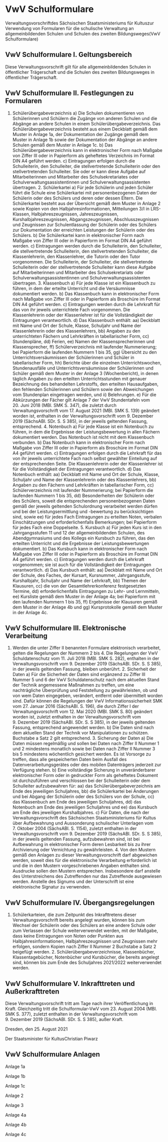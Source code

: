 # VwV Schulformulare

Verwaltungsvorschriftdes Sächsischen Staatsministeriums für Kultuszur Verwendung von Formularen für die schulische Verwaltung an allgemeinbildenden Schulen und Schulen des zweiten Bildungsweges(VwV Schulformulare)

## VwV Schulformulare I. Geltungsbereich

Diese Verwaltungsvorschrift gilt für alle allgemeinbildenden Schulen in öffentlicher Trägerschaft und die Schulen des zweiten Bildungsweges in öffentlicher Trägerschaft.


## VwV Schulformulare II. Festlegungen zu Formularen

1. Schülerübergabeverzeichnis a) Die Schulen dokumentieren von Schülerinnen und Schülern die Zugänge von anderen Schulen und die Abgänge an andere Schulen in einem Schülerübergabeverzeichnis. Das Schülerübergabeverzeichnis besteht aus einem Deckblatt gemäß dem Muster in Anlage 1a, der Dokumentation der Zugänge gemäß dem Muster in Anlage 1b sowie der Dokumentation der Abgänge an andere Schulen gemäß dem Muster in Anlage 1c. b) Das Schülerübergabeverzeichnis kann in elektronischer Form nach Maßgabe von Ziffer III oder in Papierform als geheftetes Verzeichnis im Format DIN A4 geführt werden. c) Eintragungen erfolgen durch die Schulleiterin, den Schulleiter, die stellvertretende Schulleiterin oder den stellvertretenden Schulleiter. Sie oder er kann diese Aufgabe auf Mitarbeiterinnen und Mitarbeiter des Schulsekretariates oder Schulverwaltungsassistentinnen und Schulverwaltungsassistenten übertragen. 2. Schülerkartei a) Für jede Schülerin und jeden Schüler führt die Schule eine Schülerkartei mit personenbezogenen Daten der Schülerin oder des Schülers und deren oder dessen Eltern. Die Schülerkartei besteht aus der Übersicht gemäß dem Muster in Anlage 2 sowie Kopien von den Halbjahresinformationen, Mitteilungen 3/I in LRS-Klassen, Halbjahreszeugnissen, Jahreszeugnissen, Kurshalbjahreszeugnissen, Abgangszeugnissen, Abschlusszeugnissen und Zeugnissen zur Schulentlassung der Schülerin oder des Schülers zur Dokumentation der erreichten Leistungen der Schülerin oder des Schülers. b) Die Schülerkartei kann in elektronischer Form nach Maßgabe von Ziffer III oder in Papierform im Format DIN A4 geführt werden. c) Eintragungen werden durch die Schulleiterin, den Schulleiter, die stellvertretende Schulleiterin, den stellvertretenden Schulleiter, die Klassenlehrerin, den Klassenlehrer, die Tutorin oder den Tutor vorgenommen. Die Schulleiterin, der Schulleiter, die stellvertretende Schulleiterin oder der stellvertretende Schulleiter kann diese Aufgabe auf Mitarbeiterinnen und Mitarbeiter des Schulsekretariats oder Schulverwaltungsassistentinnen und Schulverwaltungsassistenten übertragen. 3. Klassenbuch a) Für jede Klasse ist ein Klassenbuch zu führen, in dem der erteilte Unterricht und die Versäumnisse dokumentiert werden. b) Das Klassenbuch kann in elektronischer Form nach Maßgabe von Ziffer III oder in Papierform als Broschüre im Format DIN A4 geführt werden. c) Eintragungen werden durch die Lehrkraft für das von ihr jeweils unterrichtete Fach vorgenommen. Die Klassenlehrerin oder der Klassenlehrer ist für die Vollständigkeit der Eintragungen verantwortlich. d) Das Klassenbuch enthält:  aa) Deckblatt mit Name und Ort der Schule, Klasse, Schuljahr und Name der Klassenlehrerin oder des Klassenlehrers,  bb) Angaben zu den unterrichteten Fächern und Lehrkräften in tabellarischer Form,  cc) Stundenpläne,  dd) Ferien,  ee) Namen der Klassensprecherinnen und Klassensprecher,  ff) Schülerverzeichnis mit laufender Nummerierung; bei Papierform die laufenden Nummern 1 bis 35,  gg) Übersicht zu den Unterrichtsversäumnissen der Schülerinnen und Schüler in tabellarischer Form,  hh) Berichte über die einzelnen Unterrichtswochen, Stundenausfälle und Unterrichtsversäumnisse der Schülerinnen und Schüler gemäß dem Muster in der Anlage 3 (Wochenbericht), in denen täglich Angaben zu den erteilten Unterrichtsstunden mit genauer Bezeichnung des behandelten Lehrstoffs, den erteilten Hausaufgaben, den fehlenden Schülerinnen und Schülern sowie den Abweichungen vom Stundenplan eingetragen werden, und  ii) Belehrungen. e) Für die Abkürzungen der Fächer gilt Anlage 7 der VwV Stundentafeln vom 20. Juni 2018 (MBl. SMK S. 347), die zuletzt durch Verwaltungsvorschrift vom 17. August 2021 (MBl. SMK S. 139) geändert worden ist, enthalten in der Verwaltungsvorschrift vom 9. Dezember 2019 (SächsABl. SDr. S. S 385), in der jeweils geltenden Fassung, entsprechend. 4. Notenbuch a) Für jede Klasse ist ein Notenbuch zu führen, in dem die Ergebnisse der Leistungsbewertung in allen Fächern dokumentiert werden. Das Notenbuch ist nicht mit dem Klassenbuch verbunden. b) Das Notenbuch kann in elektronischer Form nach Maßgabe von Ziffer III oder in Papierform als Broschüre im Format DIN A4 geführt werden. c) Eintragungen erfolgen durch die Lehrkraft für das von ihr jeweils unterrichtete Fach nach selbst gewählter Einteilung auf der entsprechenden Seite. Die Klassenlehrerin oder der Klassenlehrer ist für die Vollständigkeit der Eintragungen verantwortlich. d) Das Notenbuch enthält:  aa) Deckblatt mit Name und Ort der Schule, Klasse, Schuljahr und Name der Klassenlehrerin oder des Klassenlehrers,  bb) Angaben zu den Fächern und Lehrkräften in tabellarischer Form,  cc) Schülerverzeichnis mit laufender Nummerierung; bei Papierform die laufenden Nummern 1 bis 35,  dd) Besonderheiten der Schülerin oder des Schülers, soweit die entsprechenden personenbezogenen Daten gemäß der jeweils geltenden Schulordnung verarbeitet werden dürfen und bei der Leistungsermittlung und -bewertung zu berücksichtigen sind, sowie  ee) für jedes Fach Eintragungen zu erteilten Noten, verbalen Einschätzungen und erforderlichenfalls Bemerkungen; bei Papierform für jedes Fach eine Doppelseite. 5. Kursbuch a) Für jeden Kurs ist in den Jahrgangsstufen 11 und 12 der allgemeinbildenden Schulen, des Abendgymnasiums und des Kollegs ein Kursbuch zu führen, das den erteilten Unterricht und die Ergebnisse der Leistungsbewertungen dokumentiert. b) Das Kursbuch kann in elektronischer Form nach Maßgabe von Ziffer III oder in Papierform als Broschüre im Format DIN A4 geführt werden. c) Eintragungen werden durch die Lehrkraft vorgenommen; sie ist auch für die Vollständigkeit der Eintragungen verantwortlich. d) Das Kursbuch enthält:  aa) Deckblatt mit Name und Ort der Schule, des Faches, der Kursart, Kursnummer, Jahrgangsstufe, Kurshalbjahr, Schuljahr und Name der Lehrkraft,  bb) Themen der Klausuren,  cc) die von der Gesamtlehrerkonferenz festgesetzten Termine,  dd) erforderlichenfalls Eintragungen zu Lehr- und Lernmitteln,  ee) Kursliste gemäß dem Muster in der Anlage 4a; bei Papierform mit den laufenden Nummern 1 bis 35,  ff) Ergebnisse der Klausuren gemäß dem Muster in der Anlage 4b und  gg) Kursprotokolle gemäß dem Muster in der Anlage 4c. 
## VwV Schulformulare III. Elektronische Verarbeitung

1. Werden die unter Ziffer II benannten Formulare elektronisch verarbeitet, gelten die Regelungen der Nummern 2 bis 4. Die Regelungen der VwV Schuldatenschutz vom 11. Juli 2018 (MBl. SMK S. 282), enthalten in der Verwaltungsvorschrift vom 9. Dezember 2019 (SächsABl. SDr. S. S 385), in der jeweils geltenden Fassung, bleiben unberührt. 2. Sicherheit der Daten a) Für die Sicherheit der Daten sind ergänzend zu Ziffer III Nummer 5 und 6 der VwV Schuldatenschutz nach dem aktuellen Stand der Technik angemessene Maßnahmen zu treffen, um eine nachträgliche Überprüfung und Feststellung zu gewährleisten, ob und von wem Daten eingegeben, verändert, entfernt oder übermittelt worden sind. Dafür können die Regelungen der
VwV Informationssicherheit SMK vom 27. Januar 2016 (SächsABl. S. 196), die durch Ziffer I der Verwaltungsvorschrift vom 12. Mai 2020 (MBl. SMK S. 80) geändert worden ist, zuletzt enthalten in der Verwaltungsvorschrift vom 9. Dezember 2019 (SächsABl. SDr. S. S 385), in der jeweils geltenden Fassung, entsprechend angewendet werden. b) Die Daten sind nach dem aktuellen Stand der Technik vor Manipulationen zu schützen. Buchstabe a Satz 2 gilt entsprechend. 3. Sicherung der Daten a) Die Daten müssen regelmäßig und sollen bei Daten nach Ziffer II Nummer 1 und 2 mindestens monatlich sowie bei Daten nach Ziffer II Nummer 3 bis 5 mindestens wöchentlich gesichert werden. Es ist Vorsorge zu treffen, dass alle gespeicherten Daten beim Ausfall des Datenverarbeitungsgerätes oder des mobilen Datenträgers jederzeit zur Verfügung stehen. b) Eine vollständige Sicherung in unveränderbarer elektronischer Form oder in gedruckter Form als geheftetes Dokument ist durchzuführen und verschlossen bei der Schulleiterin oder dem Schulleiter aufzubewahren für:  aa) das Schülerübergabeverzeichnis am Ende des jeweiligen Schuljahres,  bb) die Schülerkartei bei Änderungen und bei Abgang der Schülerin oder des Schülers von der Schule,  cc) das Klassenbuch am Ende des jeweiligen Schuljahres,  dd) das Notenbuch am Ende des jeweiligen Schuljahres und  ee) das Kursbuch am Ende des jeweiligen Kurshalbjahres. c) Für Daten, die nach der Verwaltungsvorschrift des Sächsischen Staatsministeriums für Kultus über Aufbewahrung und Aussonderung schulischer Unterlagen vom 7. Oktober 2004 (SächsABl. S. 1154), zuletzt enthalten in der Verwaltungsvorschrift vom 9. Dezember 2019 (SächsABl. SDr. S. S 385), in der jeweils geltenden Fassung, aufzubewahren sind, ist bei Aufbewahrung in elektronischer Form deren Lesbarkeit bis zu ihrer Archivierung oder Vernichtung zu gewährleisten. 4. Von den Mustern gemäß den Anlagen zu dieser Verwaltungsvorschrift darf abgewichen werden, soweit dies für die elektronische Verarbeitung erforderlich ist und die in den Mustern vorgeschriebenen Angaben enthalten sind. Ausdrucke sollen den Mustern entsprechen. Insbesondere darf anstelle des Unterstreichens des Zutreffenden nur das Zutreffende ausgewiesen werden. Anstelle des Signums und der Unterschrift ist eine elektronische Signatur zu verwenden. 
## VwV Schulformulare IV. Übergangsregelungen

1. Schülerkarteien, die zum Zeitpunkt des Inkrafttretens dieser Verwaltungsvorschrift bereits angelegt wurden, können bis zum Wechsel der Schülerin oder des Schülers an eine andere Schule oder zum Verlassen der Schule weiterverwendet werden, mit der Maßgabe, dass keine Eintragungen von Noten oder Punkten aus Halbjahresinformationen, Halbjahreszeugnissen und Zeugnissen mehr erfolgen, sondern Kopien nach Ziffer II Nummer 2 Buchstabe a Satz 2 beigefügt werden. 2. Schülerübergabeverzeichnisse, Klassenbücher, Klassentagebücher, Notenbücher und Kursbücher, die bereits angelegt sind, können bis zum Ende des Schuljahres 2021/2022 weiterverwendet werden. 
## VwV Schulformulare V. Inkrafttreten und Außerkrafttreten

Diese Verwaltungsvorschrift tritt am Tage nach ihrer Veröffentlichung in Kraft. Gleichzeitig tritt die Schulformular-VwV vom 23. August 2004 (MBl. SMK S. 377), zuletzt enthalten in der Verwaltungsvorschrift vom 9. Dezember 2019 (SächsABl. SDr. S. S 385), außer Kraft.

Dresden, den 25. August 2021

Der Staatsminister für KultusChristian Piwarz


## VwV Schulformulare Anlagen

Anlage 1a

Anlage 1b

Anlage 1c

Anlage 2

Anlage 3

Anlage 4a

Anlage 4b

Anlage 4c

